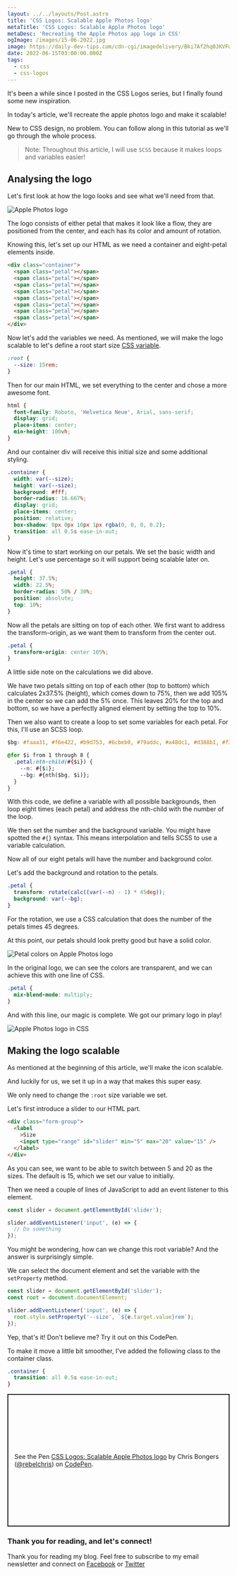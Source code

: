 ```yaml
---
layout: ../../layouts/Post.astro
title: 'CSS Logos: Scalable Apple Photos logo'
metaTitle: 'CSS Logos: Scalable Apple Photos logo'
metaDesc: 'Recreating the Apple Photos app logo in CSS'
ogImage: /images/15-06-2022.jpg
image: https://daily-dev-tips.com/cdn-cgi/imagedelivery/Bki7Af2hq0JKVFw1XYYMQg/9eb827bb-5a87-4ee9-ae1c-50ebc5705700
date: 2022-06-15T03:00:00.000Z
tags:
  - css
  - css-logos
---
```


It's been a while since I posted in the CSS Logos series, but I finally found some new inspiration.

In today's article, we'll recreate the apple photos logo and make it scalable!

New to CSS design, no problem. You can follow along in this tutorial as we'll go through the whole process.

> Note: Throughout this article, I will use `SCSS` because it makes loops and variables easier!

## Analysing the logo

Let's first look at how the logo looks and see what we'll need from that.

![Apple Photos logo](https://cdn.hashnode.com/res/hashnode/image/upload/v1654415686900/oGpADdQq9.png)

The logo consists of either petal that makes it look like a flow, they are positioned from the center, and each has its color and amount of rotation.

Knowing this, let's set up our HTML as we need a container and eight-petal elements inside.

```html
<div class="container">
  <span class="petal"></span>
  <span class="petal"></span>
  <span class="petal"></span>
  <span class="petal"></span>
  <span class="petal"></span>
  <span class="petal"></span>
  <span class="petal"></span>
  <span class="petal"></span>
</div>
```

Now let's add the variables we need.
As mentioned, we will make the logo scalable to let's define a root start size [CSS variable](https://daily-dev-tips.com/posts/how-to-use-css-vars/).

```css
:root {
  --size: 15rem;
}
```

Then for our main HTML, we set everything to the center and chose a more awesome font.

```css
html {
  font-family: Roboto, 'Helvetica Neue', Arial, sans-serif;
  display: grid;
  place-items: center;
  min-height: 100vh;
}
```

And our container div will receive this initial size and some additional styling.

```css
.container {
  width: var(--size);
  height: var(--size);
  background: #fff;
  border-radius: 16.667%;
  display: grid;
  place-items: center;
  position: relative;
  box-shadow: 0px 0px 10px 1px rgba(0, 0, 0, 0.2);
  transition: all 0.5s ease-in-out;
}
```

Now it's time to start working on our petals. We set the basic width and height. Let's use percentage so it will support being scalable later on.

```css
.petal {
  height: 37.5%;
  width: 22.5%;
  border-radius: 50% / 30%;
  position: absolute;
  top: 10%;
}
```

Now all the petals are sitting on top of each other.
We first want to address the transform-origin, as we want them to transform from the center out.

```css
.petal {
  transform-origin: center 105%;
}
```

A little side note on the calculations we did above.

We have two petals sitting on top of each other (top to bottom) which calculates 2x37.5% (height), which comes down to 75%, then we add 105% in the center so we can add the 5% once.
This leaves 20% for the top and bottom, so we have a perfectly aligned element by setting the top to 10%.

Then we also want to create a loop to set some variables for each petal.
For this, I'll use an SCSS loop.

```css
$bg: #faaa31, #f6e422, #b9d753, #6cbeb0, #79addc, #a48dc1, #d388b1, #f37a5d;

@for $i from 1 through 8 {
  .petal:nth-child(#{$i}) {
    --n: #{$i};
    --bg: #{nth($bg, $i)};
  }
}
```

With this code, we define a variable with all possible backgrounds, then loop eight times (each petal) and address the nth-child with the number of the loop.

We then set the number and the background variable.
You might have spotted the `#{}` syntax. This means interpolation and tells SCSS to use a variable calculation.

Now all of our eight petals will have the number and background color.

Let's add the background and rotation to the petals.

```css
.petal {
  transform: rotate(calc((var(--n) - 1) * 45deg));
  background: var(--bg);
}
```

For the rotation, we use a CSS calculation that does the number of the petals times 45 degrees.

At this point, our petals should look pretty good but have a solid color.

![Petal colors on Apple Photos logo](https://cdn.hashnode.com/res/hashnode/image/upload/v1654416374460/ai7o-7rKw.png)

In the original logo, we can see the colors are transparent, and we can achieve this with one line of CSS.

```css
.petal {
  mix-blend-mode: multiply;
}
```

And with this line, our magic is complete. We got our primary logo in play!

![Apple Photos logo in CSS](https://cdn.hashnode.com/res/hashnode/image/upload/v1654416630910/loiEF9pqV.png)

## Making the logo scalable

As mentioned at the beginning of this article, we'll make the icon scalable.

And luckily for us, we set it up in a way that makes this super easy.

We only need to change the `:root` size variable we set.

Let's first introduce a slider to our HTML part.

```html
<div class="form-group">
  <label
    >Size
    <input type="range" id="slider" min="5" max="20" value="15" />
  </label>
</div>
```

As you can see, we want to be able to switch between 5 and 20 as the sizes. The default is 15, which we set our value to initially.

Then we need a couple of lines of JavaScript to add an event listener to this element.

```js
const slider = document.getElementById('slider');

slider.addEventListener('input', (e) => {
  // Do something
});
```

You might be wondering, how can we change this root variable?
And the answer is surprisingly simple.

We can select the document element and set the variable with the `setProperty` method.

```js
const slider = document.getElementById('slider');
const root = document.documentElement;

slider.addEventListener('input', (e) => {
  root.style.setProperty('--size', `${e.target.value}rem`);
});
```

Yep, that's it!
Don't believe me? Try it out on this CodePen.

To make it move a little bit smoother, I've added the following class to the container class.

```css
.container {
  transition: all 0.5s ease-in-out;
}
```

<p class="codepen" data-height="300" data-default-tab="html,result" data-slug-hash="poaZNLa" data-user="rebelchris" style="height: 300px; box-sizing: border-box; display: flex; align-items: center; justify-content: center; border: 2px solid; margin: 1em 0; padding: 1em;">
  <span>See the Pen <a href="https://codepen.io/rebelchris/pen/poaZNLa">
  CSS Logos: Scalable Apple Photos logo</a> by Chris Bongers (<a href="https://codepen.io/rebelchris">@rebelchris</a>)
  on <a href="https://codepen.io">CodePen</a>.</span>
</p>
<script async src="https://cpwebassets.codepen.io/assets/embed/ei.js"></script>

### Thank you for reading, and let's connect!

Thank you for reading my blog. Feel free to subscribe to my email newsletter and connect on [Facebook](https://www.facebook.com/DailyDevTipsBlog) or [Twitter](https://twitter.com/DailyDevTips1)
